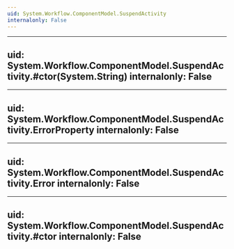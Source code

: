 ```yaml
---
uid: System.Workflow.ComponentModel.SuspendActivity
internalonly: False
---
```


---
uid: System.Workflow.ComponentModel.SuspendActivity.#ctor(System.String)
internalonly: False
---

---
uid: System.Workflow.ComponentModel.SuspendActivity.ErrorProperty
internalonly: False
---

---
uid: System.Workflow.ComponentModel.SuspendActivity.Error
internalonly: False
---

---
uid: System.Workflow.ComponentModel.SuspendActivity.#ctor
internalonly: False
---
